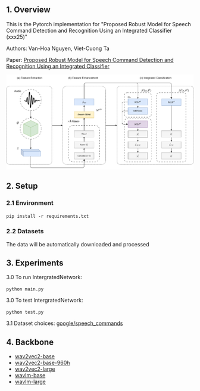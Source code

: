 ## 1. Overview

This is the Pytorch implementation for "Proposed Robust Model for Speech Command Detection and Recognition Using an Integrated Classifier (xxx25)"

Authors: Van-Hoa Nguyen, Viet-Cuong Ta

Paper: [Proposed Robust Model for Speech Command Detection and Recognition Using an Integrated Classifier](https://www.xxxxx)

![Proposed Architecture](./img/proposed_architecture.png)

## 2. Setup

### 2.1 Environment
`pip install -r requirements.txt`

### 2.2 Datasets
The data will be automatically downloaded and processed

## 3. Experiments

3.0 To run IntergratedNetwork:

```python main.py```

3.0 To test IntergratedNetwork:

```python test.py```

3.1 Dataset choices: [google/speech_commands](https://huggingface.co/datasets/google/speech_commands)

## 4. Backbone
- [wav2vec2-base](https://huggingface.co/facebook/wav2vec2-base)
- [wav2vec2-base-960h](https://huggingface.co/facebook/wav2vec2-base-960h)
- [wav2vec2-large](https://huggingface.co/facebook/wav2vec2-large)
- [wavlm-base](https://huggingface.co/microsoft/wavlm-base)
- [wavlm-large](https://huggingface.co/microsoft/wavlm-large)